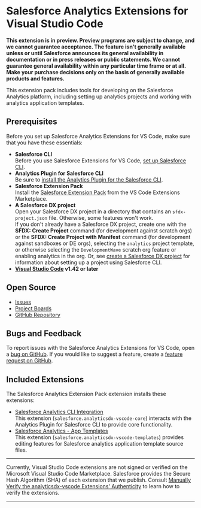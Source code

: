 # Salesforce Analytics Extensions for Visual Studio Code

**This extension is in preview. Preview programs are subject to change, and we cannot guarantee acceptance. The feature
isn't generally available unless or until Salesforce announces its general availability in documentation or in press
releases or public statements. We cannot guarantee general availability within any particular time frame or at all.
Make your purchase decisions only on the basis of generally available products and features.**

This extension pack includes tools for developing on the Salesforce Analytics platform, including setting up analytics
projects and working with analytics application templates.

<!-- TODO: screenshot -->

## Prerequisites

Before you set up Salesforce Analytics Extensions for VS Code, make sure that you have these essentials:

- **Salesforce CLI**  
  Before you use Salesforce Extensions for VS Code, [set up Salesforce CLI](https://developer.salesforce.com/docs/atlas.en-us.sfdx_setup.meta/sfdx_setup).
- **Analytics Plugin for Salesforce CLI**  
  Be sure to [install the Analytics Plugin for the Salesforce CLI](https://help.salesforce.com/articleView?id=bi_cli_analytics_plugin_install.htm&type=5).
- **Salesforce Extension Pack**  
  Install the [Salesforce Extension Pack](https://marketplace.visualstudio.com/items?itemName=salesforce.salesforcedx-vscode) from the VS Code Extensions Marketplace.
- **A Salesforce DX project**  
  Open your Salesforce DX project in a directory that contains an `sfdx-project.json` file. Otherwise, some features won't work.  
  If you don't already have a Salesforce DX project, create one with the **SFDX: Create Project** command
  (for development against scratch orgs) or the **SFDX: Create Project with Manifest** command (for development against
  sandboxes or DE orgs), selecting the `analytics` project template, or otherwise selecting the `DevelopmentWave`
  scratch org feature or enabling analytics in the org.
  Or, see [create a Salesforce DX project](https://developer.salesforce.com/docs/atlas.en-us.sfdx_dev.meta/sfdx_dev/sfdx_dev_workspace_setup.htm)
  for information about setting up a project using Salesforce CLI.
- **[Visual Studio Code](https://code.visualstudio.com/download) v1.42 or later**

<!--

## Documentation

**TBD**

-->

## Open Source

- [Issues](https://github.com/forcedotcom/analyticsdx-vscode/issues)
- [Project Boards](https://github.com/forcedotcom/analyticsdx-vscode/projects)
- [GitHub Repository](https://github.com/forcedotcom/analyticsdx-vscode)

## Bugs and Feedback

To report issues with the Salesforce Analytics Extensions for VS Code, open a [bug on GitHub](https://github.com/forcedotcom/analyticsdx-vscode/issues/new?template=Bug_report.md).
If you would like to suggest a feature, create a [feature request on GitHub](https://github.com/forcedotcom/analyticsdx-vscode/issues/new?template=Feature_request.md).

## Included Extensions

The Salesforce Analytics Extension Pack extension installs these extensions:

- [Salesforce Analytics CLI Integration](https://marketplace.visualstudio.com/items?itemName=salesforce.analyticsdx-vscode-core)  
  This extension (`salesforce.analyticsdx-vscode-core`) interacts with the Analytics Plugin for Salesforce CLI to provide core functionality.
- [Salesforce Analytics - App Templates](https://marketplace.visualstudio.com/items?itemName=salesforce.analyticsdx-vscode-templates)  
  This extension (`salesforce.analyticsdx-vscode-templates`) provides editing features for Salesforce analytics application template source files.

---

Currently, Visual Studio Code extensions are not signed or verified on the Microsoft Visual Studio Code Marketplace. Salesforce provides the Secure Hash Algorithm (SHA) of each extension that we publish. Consult [Manually Verify the analyticsdx-vscode Extensions' Authenticity](https://github.com/forcedotcom/analyticsdx-vscode/blob/develop/SHA256.md) to learn how to verify the extensions.

---
